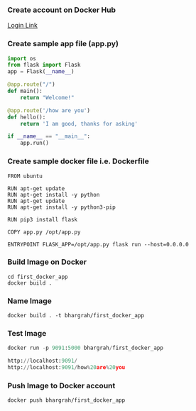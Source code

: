 ### Create account on Docker Hub
[Login Link](https://hub.docker.com/)


### Create sample app file (app.py)
``` python
import os
from flask import Flask
app = Flask(__name__)

@app.route("/")
def main():
    return "Welcome!"

@app.route('/how are you')
def hello():
    return 'I am good, thanks for asking'

if __name__ == "__main__":
    app.run()
```

### Create sample docker file i.e. Dockerfile
``` unix
FROM ubuntu

RUN apt-get update
RUN apt-get install -y python
RUN apt-get update
RUN apt-get install -y python3-pip

RUN pip3 install flask

COPY app.py /opt/app.py

ENTRYPOINT FLASK_APP=/opt/app.py flask run --host=0.0.0.0
```

### Build Image on Docker
``` unix
cd first_docker_app
docker build .
```

### Name Image 
``` unix
docker build . -t bhargrah/first_docker_app
```

### Test Image 
``` python
docker run -p 9091:5000 bhargrah/first_docker_app

http://localhost:9091/
http://localhost:9091/how%20are%20you
```

### Push Image to Docker account
``` unix
docker push bhargrah/first_docker_app
```
